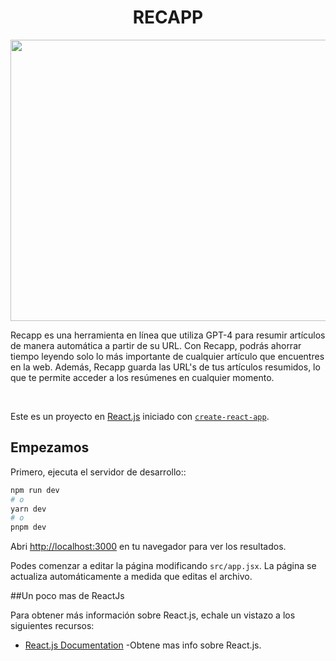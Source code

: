 <h1 align="center">RECAPP</h1>

<p align="center">
<img  src="https://www.asilodigital.com/content/images/2023/02/twitter-1.png" height="450" width="700"  />

</p>

<p>Recapp es una herramienta en línea que utiliza GPT-4 para resumir artículos de manera automática a partir de su URL.
Con Recapp, podrás ahorrar tiempo leyendo solo lo más importante de cualquier artículo que encuentres en la web. 
Además, Recapp guarda las URL's de tus artículos resumidos, lo que te permite acceder a los resúmenes en cualquier momento.</p>
</br>

Este es un proyecto en [React.js](https://nextjs.org/) iniciado con [`create-react-app`](https://create-react-app.dev/).

## Empezamos

Primero, ejecuta el servidor de desarrollo::

```bash
npm run dev
# o
yarn dev
# o
pnpm dev
```

Abri [http://localhost:3000](http://localhost:3000) en tu navegador para ver los resultados.

Podes comenzar a editar la página modificando `src/app.jsx`. La página se actualiza automáticamente a medida que editas el archivo.

##Un poco mas de ReactJs

Para obtener más información sobre React.js, echale un vistazo a los siguientes recursos:

- [React.js Documentation](https://react.dev/) -Obtene mas info sobre React.js.
